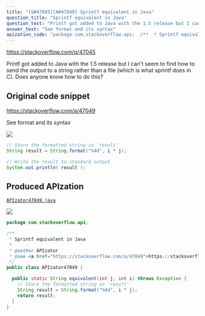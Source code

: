 ```yaml
---
title: "[Q#47045][A#47049] Sprintf equivalent in Java"
question_title: "Sprintf equivalent in Java"
question_text: "Printf got added to Java with the 1.5 release but I can't seem to find how to send the output to a string rather than a file (which is what sprintf does in C). Does anyone know how to do this?"
answer_text: "See format and its syntax"
apization_code: "package com.stackoverflow.api;  /**  * Sprintf equivalent in Java  *  * @author APIzator  * @see <a href=\"https://stackoverflow.com/a/47049\">https://stackoverflow.com/a/47049</a>  */ public class APIzator47049 {    public static String equivalent(int j, int i) throws Exception {     // Store the formatted string in 'result'     String result = String.format(\"%4d\", i * j);     return result;   } }"
---
```


https://stackoverflow.com/q/47045

Printf got added to Java with the 1.5 release but I can&#x27;t seem to find how to send the output to a string rather than a file (which is what sprintf does in C). Does anyone know how to do this?



## Original code snippet

https://stackoverflow.com/a/47049

See format and its syntax

<div class="code-logo"><img src="/stackoverflow.png" /></div>

```java
// Store the formatted string in 'result'
String result = String.format("%4d", i * j);

// Write the result to standard output
System.out.println( result );
```

## Produced APIzation

[`APIzator47049.java`](https://github.com/pasqualesalza/apization/raw/main/data/search/APIzator47049.java)

<div class="code-logo"><img src="/apizator.png" /></div>

```java
package com.stackoverflow.api;

/**
 * Sprintf equivalent in Java
 *
 * @author APIzator
 * @see <a href="https://stackoverflow.com/a/47049">https://stackoverflow.com/a/47049</a>
 */
public class APIzator47049 {

  public static String equivalent(int j, int i) throws Exception {
    // Store the formatted string in 'result'
    String result = String.format("%4d", i * j);
    return result;
  }
}

```